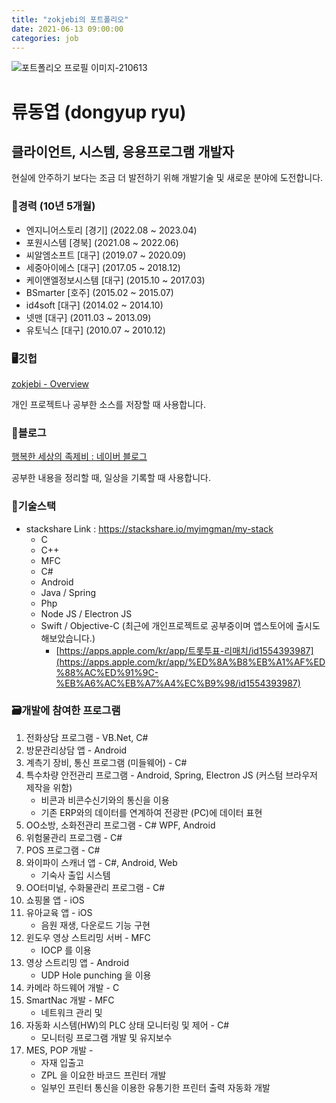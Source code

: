 ```yaml
---
title: "zokjebi의 포트폴리오"
date: 2021-06-13 09:00:00
categories: job
---
```


![포트폴리오 프로필 이미지-210613](https://user-images.githubusercontent.com/13705906/121793216-e7410e00-cc37-11eb-9f95-4902f85408bd.jpg)

# 류동엽 (dongyup ryu)

## 클라이언트, 시스템, 응용프로그램 개발자

현실에 안주하기 보다는 조금 더 발전하기 위해 개발기술 및 새로운 분야에 도전합니다.

### 💼경력 (10년 5개월)

- 엔지니어스토리 [경기] (2022.08 ~ 2023.04)
- 포원시스템 [경북] (2021.08 ~ 2022.06)
- 씨알엠소프트 [대구] (2019.07 ~ 2020.09)
- 세중아이에스 [대구] (2017.05 ~ 2018.12)
- 케이앤엘정보시스템 [대구] (2015.10 ~ 2017.03)
- BSmarter [호주] (2015.02 ~ 2015.07)
- id4soft [대구] (2014.02 ~ 2014.10)
- 넷맨 [대구] (2011.03 ~ 2013.09)
- 유토닉스 [대구] (2010.07 ~ 2010.12)

### 🖥깃헙

[zokjebi - Overview](https://github.com/zokjebi)

개인 프로젝트나 공부한 소스를 저장할 때 사용합니다.

### 📗블로그

[행복한 세상의 족제비 : 네이버 블로그](https://blog.naver.com/myimgman)

공부한 내용을 정리할 때, 일상을 기록할 때 사용합니다.

### 🔧기술스택

- stackshare Link : https://stackshare.io/myimgman/my-stack 
  - C
  - C++
  - MFC
  - C#
  - Android
  - Java / Spring
  - Php
  - Node JS / Electron JS
  - Swift / Objective-C (최근에 개인프로젝트로 공부중이며 앱스토어에 출시도 해보았습니다.)
    - [https://apps.apple.com/kr/app/트롯투표-리매치/id1554393987](https://apps.apple.com/kr/app/%ED%8A%B8%EB%A1%AF%ED%88%AC%ED%91%9C-%EB%A6%AC%EB%A7%A4%EC%B9%98/id1554393987)

### 🗃개발에 참여한 프로그램

1. 전화상담 프로그램 - VB.Net, C#
2. 방문관리상담 앱 - Android
3. 계측기 장비, 통신 프로그램 (미들웨어)  - C#
4. 특수차량 안전관리 프로그램 - Android, Spring, Electron JS (커스텀 브라우저 제작을 위함)
    - 비콘과 비콘수신기와의 통신을 이용
    - 기존 ERP와의 데이터를 연계하여 전광판 (PC)에 데이터 표현
5. OO소방, 소화전관리 프로그램 - C# WPF, Android
6. 위험물관리 프로그램 - C#
7. POS 프로그램 - C#
8. 와이파이 스캐너 앱 - C#, Android, Web
    - 기숙사 출입 시스템
9. OO터미널, 수화물관리 프로그램 - C#
10. 쇼핑몰 앱 - iOS
11. 유아교육 앱 - iOS
    - 음원 재생, 다운로드 기능 구현
12. 윈도우 영상 스트리밍 서버 - MFC
    - IOCP 를 이용
13. 영상 스트리밍 앱  - Android
    - UDP Hole punching 을 이용
14. 카메라 하드웨어 개발 - C
15. SmartNac 개발 - MFC
    - 네트워크 관리 및 
16. 자동화 시스템(HW)의 PLC 상태 모니터링 및 제어 - C#
    - 모니터링 프로그램 개발 및 유지보수
17. MES, POP 개발 - 
    - 자재 입출고 
    - ZPL 을 이요한 바코드 프린터 개발
    - 일부인 프린터 통신을 이용한 유통기한 프린터 출력 자동화 개발

